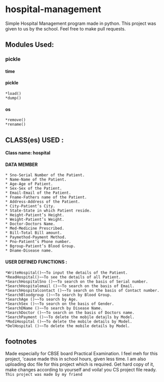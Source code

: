 # hospital-management
Simple Hospital Management program made in python. This project was given to us by the school. Feel free to make pull requests.
## Modules Used:
### pickle
#### time

#### pickle
 ```
 *load()
 *dump()
```
#### os
```
*remove()
*rename()
```

## CLASS(es) USED :
#### Class name: hospital
#### DATA MEMBER
```
* Sno-Serial Number of the Patient.
* Name-Name of the Patient.
* Age-Age of Patient.
* Sex-Sex of the Patient.        
* Email-Email of the Patient.      
* Fname-Fathers name of the Patient.
* Address-Address of the Patient.
* City-Patient’s City.
* State-State in which Patient reside.
* Height-Patient’s Height.
* Weight-Patient’s Weight.
* Doctor-Doctors Name.
* Med-Medicine Prescribed.
* Bill-Total Bill amount.
* Paymethod-Payment Method.
* Pno-Patient’s Phone number.      
* Bgroup-Patient’s Blood Group.
* Dname-Disease name.

```

#### USER DEFINED FUNCTIONS :
```
*WriteHospital()~~To input the details of the Patient.
*ReadHospital()~~To see the details of all Patient.
*SearchHospitalSno ()~~To search on the basis of Serial number.
*SearchHospitalemail ()~~To search on the basis of Email.
*SearchHospitalcontact ()~~To search on the basis of Contact number.
*SearchBloodgroup ()~~To search by Blood Group.
*SearchAge ()~~To search by Age.
*SearchSex ()~~To search on the basis of Gender.
*SearchDName ()~~To search by Disease Name.
*SearchDoctor ()~~To search on the basis of Doctors name.
*SearchPayment ()~~To delete the mobile details by Model.
*ModiHospital ()~~To delete the mobile details by Model.
*DelHospital ()~~To delete the mobile details by Model.

```
## footnotes
Made especially for CBSE board Practical Examination.
I feel meh for this project, 'cause made this in school hours, given less time.
I am also uploading doc file for this project which is required. Get hard copy of it, make changes according to yourself and voila! you CS project file ready.
`This project was made by my friend`
